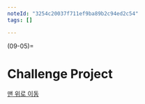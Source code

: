 ```yaml
---
noteId: "3254c20037f711ef9ba89b2c94ed2c54"
tags: []

---
```


(09-05)=
# Challenge Project

[맨 위로 이동](09-05)